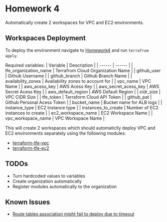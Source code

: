 # Homework 4
Automatically create 2 workspaces for VPC and EC2 environments.

## Workspaces Deployment
To deploy the environment navigate to [Homework4](Homework4/TFC) and run ```terrafrom apply```.

Required variables:
| Variable | Description |
| ------ | ------ |
| tfe_organization_name | Terrafrom Cloud Organization Name |
| github_user | Github Username |
| github_branch | Github Branch Name |
| availability_zones | Availability zones to account for |
| vpc_name | VPC Name |
| aws_acess_key | AWS Acess Key |
| aws_secret_acess_key | AWS Secret Acess Key |
| aws_default_region | AWS Default Region |
| cidr_size | VPC CIDR Size |
| tfe_token | Terraform Cloud API Token |
| github_pat | Github Personal Acess Token |
| bucket_name | Bucket name for ALB logs |
| instance_type | EC2 Instance type |
| instances_to_create | Number of EC2 instances to create |
| ec2_workspace_name | EC2 Workspace Name |
| vpc_workspace_name | VPC Workspace Name |

This will create 2 workspaces which should automaticlly deploy VPC and EC2 environments separately using  the following modules:
- [terraform-tfe-vpc](https://github.com/benbense/terraform-tfe-vpc)
- [terraform-tfe-ec2](https://github.com/benbense/terraform-tfe-ec2)

## TODOs
- Turn hardcoded values to variables
- Create organization automatically
- Register modules automatically to the organization

## Known Issues
- [Route tables association might fail to deploy due to timeout](https://github.com/hashicorp/terraform-provider-aws/issues/21032)

